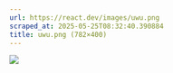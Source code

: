 ```yaml
---
url: https://react.dev/images/uwu.png
scraped_at: 2025-05-25T08:32:40.390884
title: uwu.png (782×400)
---
```


![](https://react.dev/images/uwu.png)

